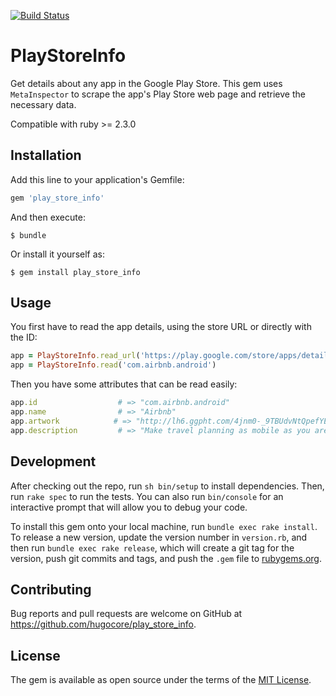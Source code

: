 [![Build Status](https://travis-ci.org/hugocore/play_store_info.svg)](https://travis-ci.org/hugocore/play_store_info)

# PlayStoreInfo

Get details about any app in the Google Play Store. This gem uses `MetaInspector` to scrape the
app's Play Store web page and retrieve the necessary data.

Compatible with ruby >= 2.3.0

## Installation

Add this line to your application's Gemfile:

```ruby
gem 'play_store_info'
```

And then execute:

    $ bundle

Or install it yourself as:

    $ gem install play_store_info

## Usage

You first have to read the app details, using the store URL or directly with the ID:

```ruby
app = PlayStoreInfo.read_url('https://play.google.com/store/apps/details?id=com.airbnb.android&hl=en')
app = PlayStoreInfo.read('com.airbnb.android')
```

Then you have some attributes that can be read easily:

```ruby
app.id                  # => "com.airbnb.android"
app.name                # => "Airbnb"
app.artwork            # => "http://lh6.ggpht.com/4jnm0-_9TBUdvNtQpefYE0T33..."
app.description         # => "Make travel planning as mobile as you are..."
```

## Development

After checking out the repo, run `sh bin/setup` to install dependencies. Then, run `rake spec` to run the tests. You can also run `bin/console` for an interactive prompt that will allow you to debug your code.

To install this gem onto your local machine, run `bundle exec rake install`. To release a new version, update the version number in `version.rb`, and then run `bundle exec rake release`, which will create a git tag for the version, push git commits and tags, and push the `.gem` file to [rubygems.org](https://rubygems.org).

## Contributing

Bug reports and pull requests are welcome on GitHub at https://github.com/hugocore/play_store_info.


## License

The gem is available as open source under the terms of the [MIT License](http://opensource.org/licenses/MIT).
